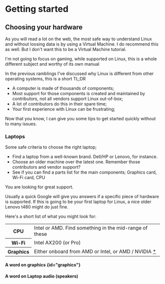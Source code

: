 # Getting started

## Choosing your hardware

<warning>As you will read a lot on the web, the most safe way to understand Linux and without loosing data is 
by using a Virtual Machine. I do recommend this as well. But I don't want this to be a Virtual Machine 
tutorial.</warning>

<warning>I'm not going to focus on gaming, while supported on Linux, this is a whole different subject and 
worthy of its own manual</warning>

In the previous ramblings I've discussed why Linux is different from other operating systems, this is a short TL;DR

- A computer is made of thousands of components;
- Most support for those components is created and maintained by contributors, not all vendors support Linux 
  out-of-box;
- A lot of contributors do this in their spare time;
- Your first experience with Linux can be frustrating;

Now that you know, I can give you some tips to get started quickly without to many issues.

### Laptops

Some safe criteria to choose the right laptop;

- Find a laptop from a well-known brand. Dell/HP or Lenovo, for instance.
- Choose an older machine over the latest one. Remember those contributors and vendor support?
- See if you can find a parts list for the main components; Graphics card, Wi-Fi card, CPU

You are looking for great support.

Usually a quick Google will give you answers if a specific piece of hardware is 
supported.
If this is going to be your first laptop for Linux, a nice older Lenovo t480 might do just fine.

Here's a short list of what you might look for:

<table>
<tr>
<th>CPU</th>
<td>Intel or AMD. Find something in the mid-range of these</td>
</tr>
<tr>
<th>Wi-Fi</th>
<td>Intel AX200 (or Pro)</td>
</tr>
<tr>
<th>Graphics</th>
<td>Either onboard from AMD or Intel, or AMD / NVIDIA <a href="#graphics">*</a></td>
</tr>
</table>

#### A word on graphics {id="graphics"}

#### A word on Laptop audio (speakers)
